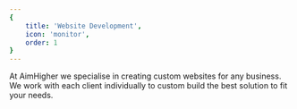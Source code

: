 ```yaml
---
{
	title: 'Website Development',
	icon: 'monitor',
	order: 1
}
---
```


At AimHigher we specialise in creating custom websites for any business. We work with each client individually to custom build the best solution to fit your needs.
